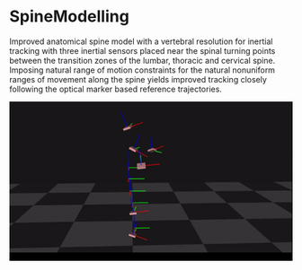 # SpineModelling
Improved anatomical spine model with a vertebral resolution for inertial tracking with three inertial sensors placed near the spinal turning points between the transition zones of the lumbar, thoracic and cervical spine. Imposing natural range of motion constraints for the natural nonuniform ranges of movement along the spine yields improved tracking closely following the optical marker based reference trajectories.

![spine modelling](/spinemodelling.gif?raw=true)
